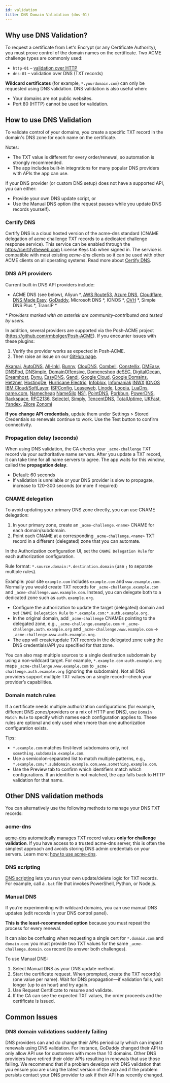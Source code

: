 ```yaml
---
id: validation
title: DNS Domain Validation (dns-01)
---
```


## Why use DNS Validation?

To request a certificate from Let's Encrypt (or any Certificate Authority), you must prove control of the domain names on the certificate. Two ACME challenge types are commonly used:

- `http-01` – [validation over HTTP](http-validation.md)
- `dns-01` – validation over DNS (TXT records)

**Wildcard certificates** (for example, `*.yourdomain.com`) can only be requested using DNS validation. DNS validation is also useful when:

- Your domains are not public websites.
- Port 80 (HTTP) cannot be used for validation.

## How to use DNS Validation

To validate control of your domains, you create a specific TXT record in the domain's DNS zone for each name on the certificate.

Notes:

- The TXT value is different for every order/renewal, so automation is strongly recommended.
- The app includes built‑in integrations for many popular DNS providers with APIs the app can use.

If your DNS provider (or custom DNS setup) does not have a supported API, you can either:

- Provide your own DNS update script, or
- Use the Manual DNS option (the request pauses while you update DNS records yourself).

### Certify DNS

Certify DNS is a cloud hosted version of the acme-dns standard (CNAME delegation of acme challenge TXT records to a dedicated challenge response service). This service can be enabled through the https://certifytheweb.com License Keys tab when signed in. The service is compatible with most existing _acme-dns_ clients so it can be used with other ACME clients on all operating systems. Read more about [Certify DNS](providers/certifydns.md).

### DNS API providers

Current built‑in DNS API providers include:

- ACME DNS (see below), Aliyun \*, [AWS Route53](providers/awsroute53.md), [Azure DNS](providers/azuredns.md), [Cloudflare](providers/cloudflare.md), [DNS Made Easy](providers/dnsmadeeasy.md), [GoDaddy](providers/godaddy.md), Microsoft DNS \*, IONOS \*, [OVH](providers/dns-ovh.md) \*, Simple DNS Plus \*, TransIP \*

_\* Providers marked with an asterisk are community‑contributed and tested by users._

In addition, several providers are supported via the Posh‑ACME project (https://github.com/rmbolger/Posh-ACME). If you encounter issues with these plugins:

1. Verify the provider works as expected in Posh‑ACME.
2. Then raise an issue on our [GitHub page](https://github.com/webprofusion/certify).

[Akamai](https://poshac.me/docs/latest/Plugins/Akamai),
[AutoDNS](https://poshac.me/docs/latest/Plugins/AutoDNS),
[All-Inkl](https://poshac.me/docs/latest/Plugins/All-Inkl),
[Bunny](https://poshac.me/docs/latest/Plugins/Bunny),
[ClouDNS](https://poshac.me/docs/latest/Plugins/ClouDNS),
[Combell](https://poshac.me/docs/latest/Plugins/Combell),
[Constellix](https://poshac.me/docs/latest/Plugins/Constellix),
[DMEasy](https://poshac.me/docs/latest/Plugins/DMEasy),
[DNSPod](https://poshac.me/docs/latest/Plugins/DNSPod),
[DNSimple](https://poshac.me/docs/latest/Plugins/DNSimple),
[DomainOffensive](https://poshac.me/docs/latest/Plugins/DomainOffensive),
[Domeneshop](https://poshac.me/docs/latest/Plugins/Domeneshop)
[deSEC](https://poshac.me/docs/latest/Plugins/DeSEC),
[DigitalOcean](https://poshac.me/docs/latest/Plugins/DOcean),
[Dreamhost](https://poshac.me/docs/latest/Plugins/Dreamhost),
[Dynu](https://poshac.me/docs/latest/Plugins/Dynu),
[EasyDNS](https://poshac.me/docs/latest/Plugins/EasyDNS),
[Gandi](https://poshac.me/docs/latest/Plugins/Gandi),
[Google Cloud](https://poshac.me/docs/latest/Plugins/GCloud),
[Google Domains](https://poshac.me/docs/latest/Plugins/GoogleDomains),
[Hetzner](https://poshac.me/docs/latest/Plugins/Hetzner),
[HostingDe](https://poshac.me/docs/latest/Plugins/HostingDe),
[Hurricane Electric](https://poshac.me/docs/latest/Plugins/HurricaneElectric),
[Infoblox](https://poshac.me/docs/latest/Plugins/Infoblox),
[Infomaniak](https://poshac.me/docs/latest/Plugins/Infomaniak)
[INWX](https://poshac.me/docs/latest/Plugins/INWX)
[IONOS](https://poshac.me/docs/latest/Plugins/IONOS)
[IBM Cloud/SoftLayer](https://poshac.me/docs/latest/Plugins/IBMSoftLayer),
[ISPConfig](https://poshac.me/docs/latest/Plugins/ISPConfig),
[Leaseweb](https://poshac.me/docs/latest/Plugins/LeaseWeb/),
[Linode](https://poshac.me/docs/latest/Plugins/Linode),
[Loopia](https://poshac.me/docs/latest/Plugins/Loopia),
[LuaDns](https://poshac.me/docs/latest/Plugins/LuaDns),
[name.com](https://poshac.me/docs/latest/Plugins/NameCom),
[Namecheap](https://poshac.me/docs/latest/Plugins/Namecheap)
[NameSilo](https://poshac.me/docs/latest/Plugins/NameSilo)
[NS1](https://poshac.me/docs/latest/Plugins/NS1),
[PointDNS](https://poshac.me/docs/latest/Plugins/PointDNS),
[Porkbun](https://poshac.me/docs/latest/Plugins/Porkbun),
[PowerDNS](https://poshac.me/docs/latest/Plugins/PowerDNS),
[Rackspace](https://poshac.me/docs/latest/Plugins/Rackspace),
[RFC2136](https://poshac.me/docs/latest/Plugins/RFC2136),
[Selectel](https://poshac.me/docs/latest/Plugins/Selectel),
[Simply](https://poshac.me/docs/latest/Plugins/Simply),
[TencentDNS](https://poshac.me/docs/latest/Plugins/TencentDNS),
[TotalUptime](https://poshac.me/docs/latest/Plugins/TotalUptime),
[UKFast](https://poshac.me/docs/latest/Plugins/UKFast),
[Yandex](https://poshac.me/docs/latest/Plugins/Yandex),
[Zilore](https://poshac.me/docs/latest/Plugins/Zilore)
[Zonomi](https://poshac.me/docs/latest/Plugins/Zonomi)

**If you change API credentials**, update them under Settings > Stored Credentials so renewals continue to work. Use the Test button to confirm connectivity.

### Propagation delay (seconds)

When using DNS validation, the CA checks your `_acme-challenge` TXT record via your authoritative name servers. After you update a TXT record, it can take time for all name servers to agree. The app waits for this window, called the **propagation delay**.

- Default: 60 seconds
- If validation is unreliable or your DNS provider is slow to propagate, increase to 120–300 seconds (or more if required)

### CNAME delegation

To avoid updating your primary DNS zone directly, you can use CNAME delegation:

1. In your primary zone, create an `_acme-challenge.<name>` CNAME for each domain/subdomain.
2. Point each CNAME at a corresponding `_acme-challenge.<name>` TXT record in a different (delegated) zone that you can automate.

In the Authorization configuration UI, set the `CNAME Delegation Rule` for each authorization configuration.

Rule format: `*.source.domain:*.destination.domain` (use `;` to separate multiple rules).

Example: your site `example.com` includes `example.com` and `www.example.com`. Normally you would create TXT records for `_acme-challenge.example.com` and `_acme-challenge.www.example.com`. Instead, you can delegate both to a dedicated zone such as `auth.example.org`.

- Configure the authorization to update the target (delegated) domain and set `CNAME Delegation Rule` to `*.example.com:*.auth.example.org`.
- In the original domain, add `_acme-challenge` CNAMEs pointing to the delegated zone, e.g., `_acme-challenge.example.com` → `_acme-challenge.auth.example.org` and `_acme-challenge.www.example.com` → `_acme-challenge.www.auth.example.org`.
- The app will create/update TXT records in the delegated zone using the DNS credentials/API you specified for that zone.

You can also map multiple sources to a single destination subdomain by using a non‑wildcard target. For example, `*.example.com:auth.example.org` maps `_acme-challenge.www.example.com` to `_acme-challenge.auth.example.org` (ignoring the subdomain). Not all DNS providers support multiple TXT values on a single record—check your provider’s capabilities.

### Domain match rules
If a certificate needs multiple authorization configurations (for example, different DNS zones/providers or a mix of HTTP and DNS), use `Domain Match Rule` to specify which names each configuration applies to. These rules are optional and only used when more than one authorization configuration exists.

Tips:

- `*.example.com` matches first‑level subdomains only, not `something.subdomain.example.com`.
- Use a semicolon‑separated list to match multiple patterns, e.g., `*.example.com;*.subdomain.example.com;www.something.example.com`.
- Use the Preview tab to confirm which identifiers match which configurations. If an identifier is not matched, the app falls back to HTTP validation for that name.

## Other DNS validation methods

You can alternatively use the following methods to manage your DNS TXT records:

### acme-dns

[acme-dns](https://github.com/joohoi/acme-dns) automatically manages TXT record values **only for challenge validation**. If you have access to a trusted acme-dns server, this is often the simplest approach and avoids storing DNS admin credentials on your servers. Learn more: [how to use acme-dns](providers/acme-dns.md).

### DNS scripting

[DNS scripting](providers/scripting.md) lets you run your own update/delete logic for TXT records. For example, call a `.bat` file that invokes PowerShell, Python, or Node.js.

### Manual DNS

If you’re experimenting with wildcard domains, you can use manual DNS updates (edit records in your DNS control panel).

**This is the least‑recommended option** because you must repeat the process for every renewal.

It can also be confusing when requesting a single cert for `*.domain.com` and `domain.com`: you must provide two TXT values for the same `_acme-challenge.domain.com` record (to answer both challenges).

To use Manual DNS:

1. Select Manual DNS as your DNS update method.
2. Start the certificate request. When prompted, create the TXT record(s) (one value per name). Wait for DNS propagation—if validation fails, wait longer (up to an hour) and try again.
3. Use Request Certificate to resume and validate.
4. If the CA can see the expected TXT values, the order proceeds and the certificate is issued.

## Common Issues
### DNS domain validations suddenly failing
DNS providers can and do change their APIs periodically which can impact renewals using DNS validation. For instance, GoDaddy changed their API to only allow API use for customers with more than 10 domains. Other DNS providers have retired their older APIs resulting in renewals that use those failing. We recommend that if a problem develops with DNS validation that you ensure you are using the latest version of the app and if the problem persists contact your DNS provider to ask if their API has recently changed.